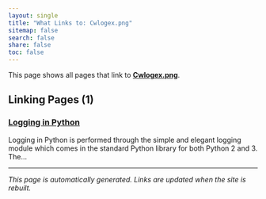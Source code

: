 ```yaml
---
layout: single
title: "What Links to: Cwlogex.png"
sitemap: false
search: false
share: false
toc: false
---
```


This page shows all pages that link to **[Cwlogex.png](/compdemos/assets/cwlogex.png)**.

## Linking Pages (1)

### [Logging in Python](/compdemos/python_logging/)

Logging in Python is performed through the simple and elegant logging module which comes in the standard
Python library for both Python 2 and 3. The...

---


*This page is automatically generated. Links are updated when the site is rebuilt.*
